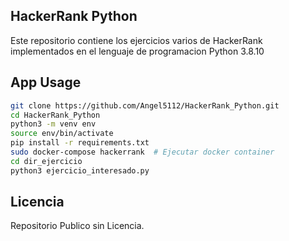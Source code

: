 ## HackerRank Python

Este repositorio contiene los ejercicios varios de HackerRank implementados en el lenguaje de programacion Python 3.8.10

## App Usage

```bash
git clone https://github.com/Angel5112/HackerRank_Python.git
cd HackerRank_Python
python3 -m venv env
source env/bin/activate
pip install -r requirements.txt
sudo docker-compose hackerrank  # Ejecutar docker container
cd dir_ejercicio
python3 ejercicio_interesado.py
```

## Licencia

Repositorio Publico sin Licencia.